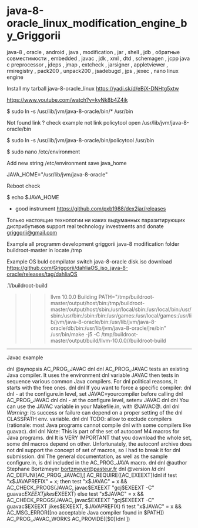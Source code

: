 # java-8-oracle_linux_modification_engine_by_Griggorii
java-8 , oracle , android , java , modification , jar , shell , jdb , обратные совместимости , embedded , javac , jdk , xml , dtd , schemagen , jcpp java c  preprocessor , jdeps , jmap , extcheck , jarsigner , appletviewer , rmiregistry , pack200 , unpack200 , jsadebugd , jps , jexec , nano linux engine

Install my tarball java-8-oracle_linux https://yadi.sk/d/eBjX-DNHtg5xtw

https://www.youtube.com/watch?v=kyNk8b4Z4ik

$ sudo ln -s /usr/lib/jvm/java-8-oracle/bin/* /usr/bin

Not found link ? check example not link policytool open /usr/lib/jvm/java-8-oracle/bin

$ sudo ln -s /usr/lib/jvm/java-8-oracle/bin/policytool /usr/bin

$ sudo nano /etc/environment

Add new string /etc/environment save java_home  

JAVA_HOME="/usr/lib/jvm/java-8-oracle"

Reboot check 

$ echo $JAVA_HOME

+ good instrument https://github.com/pxb1988/dex2jar/releases

Только настоящие технологии ни каких выдуманных паразитирующих дистрибутивов support real technology investments and donate griggorii@gmail.com

Example all programm development griggorii java-8 modification folder buildroot-master in locate /tmp

Example OS buld compilator switch java-8-oracle disk.iso download https://github.com/Griggorii/dahliaOS_iso_java-8-oracle/releases/tag/dahliaOS

.1/buildroot-build
>>> llvm 10.0.0 Building
PATH="/tmp/buildroot-master/output/host/bin:/tmp/buildroot-master/output/host/sbin:/usr/local/sbin:/usr/local/bin:/usr/sbin:/usr/bin:/sbin:/bin:/usr/games:/usr/local/games:/usr/lib/jvm/java-8-oracle/bin:/usr/lib/jvm/java-8-oracle/db/bin:/usr/lib/jvm/java-8-oracle/jre/bin"  /usr/bin/make -j5  -C /tmp/buildroot-master/output/build/llvm-10.0.0//buildroot-build

____________________________________________________________________________________________________________________________________________________

Javac example

dnl @synopsis AC_PROG_JAVAC
dnl
dnl AC_PROG_JAVAC tests an existing Java compiler. It uses the environment
dnl variable JAVAC then tests in sequence various common Java compilers. For
dnl political reasons, it starts with the free ones.
dnl
dnl If you want to force a specific compiler:
dnl
dnl - at the configure.in level, set JAVAC=yourcompiler before calling
dnl AC_PROG_JAVAC
dnl
dnl - at the configure level, setenv JAVAC
dnl
dnl You can use the JAVAC variable in your Makefile.in, with @JAVAC@.
dnl
dnl *Warning*: its success or failure can depend on a proper setting of the
dnl CLASSPATH env. variable.
dnl
dnl TODO: allow to exclude compilers (rationale: most Java programs cannot compile
dnl with some compilers like guavac).
dnl
dnl Note: This is part of the set of autoconf M4 macros for Java programs.
dnl It is VERY IMPORTANT that you download the whole set, some
dnl macros depend on other. Unfortunately, the autoconf archive does not
dnl support the concept of set of macros, so I had to break it for
dnl submission.
dnl The general documentation, as well as the sample configure.in, is
dnl included in the AC_PROG_JAVA macro.
dnl
dnl @author Stephane Bortzmeyer <bortzmeyer@pasteur.fr>
dnl @version $Id$
dnl
AC_DEFUN([AC_PROG_JAVAC],[
AC_REQUIRE([AC_EXEEXT])dnl
if test "x$JAVAPREFIX" = x; then
        test "x$JAVAC" = x && AC_CHECK_PROGS(JAVAC, javac$EXEEXT "gcj$EXEEXT -C" guavac$EXEEXT jikes$EXEEXT)
else
        test "x$JAVAC" = x && AC_CHECK_PROGS(JAVAC, javac$EXEEXT "gcj$EXEEXT -C" guavac$EXEEXT jikes$EXEEXT, $JAVAPREFIX)
fi
test "x$JAVAC" = x && AC_MSG_ERROR([no acceptable Java compiler found in \$PATH])
AC_PROG_JAVAC_WORKS
AC_PROVIDE([$0])dnl
])
